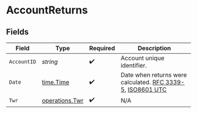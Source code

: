 # AccountReturns


## Fields

| Field                                                                                                                                                                             | Type                                                                                                                                                                              | Required                                                                                                                                                                          | Description                                                                                                                                                                       |
| --------------------------------------------------------------------------------------------------------------------------------------------------------------------------------- | --------------------------------------------------------------------------------------------------------------------------------------------------------------------------------- | --------------------------------------------------------------------------------------------------------------------------------------------------------------------------------- | --------------------------------------------------------------------------------------------------------------------------------------------------------------------------------- |
| `AccountID`                                                                                                                                                                       | *string*                                                                                                                                                                          | :heavy_check_mark:                                                                                                                                                                | Account unique identifier.                                                                                                                                                        |
| `Date`                                                                                                                                                                            | [time.Time](https://pkg.go.dev/time#Time)                                                                                                                                         | :heavy_check_mark:                                                                                                                                                                | Date when returns were calculated. [RFC 3339-5](https://datatracker.ietf.org/doc/html/rfc3339#section-5.6), [ISO8601 UTC](https://www.iso.org/iso-8601-date-and-time-format.html) |
| `Twr`                                                                                                                                                                             | [operations.Twr](../../../pkg/models/operations/twr.md)                                                                                                                           | :heavy_check_mark:                                                                                                                                                                | N/A                                                                                                                                                                               |